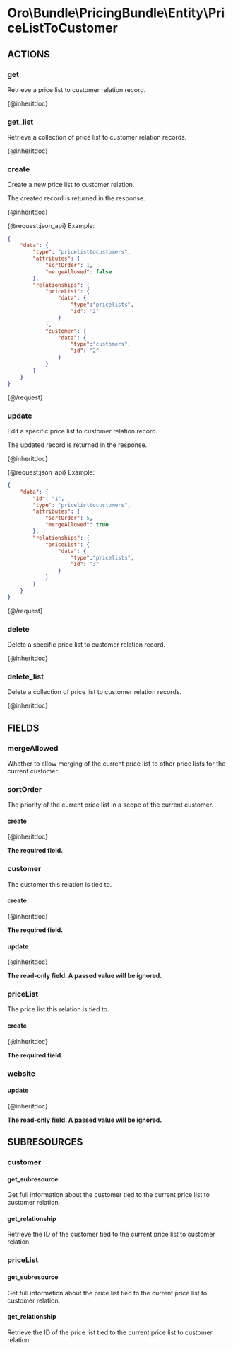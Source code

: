 # Oro\Bundle\PricingBundle\Entity\PriceListToCustomer

## ACTIONS

### get

Retrieve a price list to customer relation record.

{@inheritdoc}

### get_list

Retrieve a collection of price list to customer relation records.

{@inheritdoc}

### create

Create a new price list to customer relation.

The created record is returned in the response.

{@inheritdoc}

{@request:json_api}
Example:

```JSON
{
    "data": {
        "type": "pricelisttocustomers",
        "attributes": {
            "sortOrder": 1,
            "mergeAllowed": false
        },
        "relationships": {
            "priceList": {
                "data": {
                    "type":"pricelists",
                    "id": "2"
                }
            },
            "customer": {
                "data": {
                    "type":"customers",
                    "id": "2"
                }
            }
        }
    }
}
```
{@/request}

### update

Edit a specific price list to customer relation record.

The updated record is returned in the response.

{@inheritdoc}

{@request:json_api}
Example:

```JSON
{
    "data": {
        "id": "1",
        "type": "pricelisttocustomers",
        "attributes": {
            "sortOrder": 5,
            "mergeAllowed": true
        },
        "relationships": {
            "priceList": {
                "data": {
                    "type":"pricelists",
                    "id": "3"
                }
            }
        }
    }
}
```
{@/request}

### delete

Delete a specific price list to customer relation record.

{@inheritdoc}

### delete_list

Delete a collection of price list to customer relation records.

{@inheritdoc}

## FIELDS

### mergeAllowed

Whether to allow merging of the current price list to other price lists for the current customer.

### sortOrder

The priority of the current price list in a scope of the current customer.

#### create

{@inheritdoc}

**The required field.**

### customer

The customer this relation is tied to.

#### create

{@inheritdoc}

**The required field.**

#### update

{@inheritdoc}

**The read-only field. A passed value will be ignored.**

### priceList

The price list this relation is tied to.

#### create

{@inheritdoc}

**The required field.**

### website

#### update

{@inheritdoc}

**The read-only field. A passed value will be ignored.**

## SUBRESOURCES

### customer

#### get_subresource

Get full information about the customer tied to the current price list to customer relation.

#### get_relationship

Retrieve the ID of the customer tied to the current price list to customer relation.

### priceList

#### get_subresource

Get full information about the price list tied to the current price list to customer relation.

#### get_relationship

Retrieve the ID of the price list tied to the current price list to customer relation.
